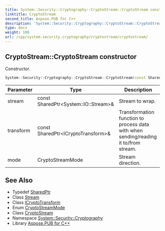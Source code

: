 ```yaml
---
title: System::Security::Cryptography::CryptoStream::CryptoStream constructor
linktitle: CryptoStream
second_title: Aspose.PUB for C++
description: 'System::Security::Cryptography::CryptoStream::CryptoStream constructor. Constructor in C++.'
type: docs
weight: 100
url: /cpp/system.security.cryptography/cryptostream/cryptostream/
---
```

## CryptoStream::CryptoStream constructor


Constructor.

```cpp
System::Security::Cryptography::CryptoStream::CryptoStream(const SharedPtr<System::IO::Stream> &stream, const SharedPtr<ICryptoTransform> &transform, CryptoStreamMode mode)
```


| Parameter | Type | Description |
| --- | --- | --- |
| stream | const SharedPtr\<System::IO::Stream\>\& | Stream to wrap. |
| transform | const SharedPtr\<ICryptoTransform\>\& | Transformation function to process data with when sending/reading it to/from stream. |
| mode | CryptoStreamMode | Stream direction. |

## See Also

* Typedef [SharedPtr](../../../system/sharedptr/)
* Class [Stream](../../../system.io/stream/)
* Class [ICryptoTransform](../../icryptotransform/)
* Enum [CryptoStreamMode](../../cryptostreammode/)
* Class [CryptoStream](../)
* Namespace [System::Security::Cryptography](../../)
* Library [Aspose.PUB for C++](../../../)
